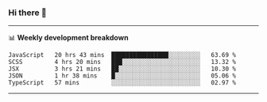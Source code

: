 ### Hi there 👋

-------

📊 **Weekly development breakdown**
<!--START_SECTION:waka-->
```text
JavaScript   20 hrs 43 mins  ████████████████░░░░░░░░░   63.69 % 
SCSS         4 hrs 20 mins   ███░░░░░░░░░░░░░░░░░░░░░░   13.32 % 
JSX          3 hrs 21 mins   ██░░░░░░░░░░░░░░░░░░░░░░░   10.30 % 
JSON         1 hr 38 mins    █░░░░░░░░░░░░░░░░░░░░░░░░   05.06 % 
TypeScript   57 mins         ░░░░░░░░░░░░░░░░░░░░░░░░░   02.97 %
```
<!--END_SECTION:waka-->
-------

<!--
**ashish-r/ashish-r** is a ✨ _special_ ✨ repository because its `README.md` (this file) appears on your GitHub profile.

Here are some ideas to get you started:

- 🔭 I’m currently working on ...
- 🌱 I’m currently learning ...
- 👯 I’m looking to collaborate on ...
- 🤔 I’m looking for help with ...
- 💬 Ask me about ...
- 📫 How to reach me: ...
- 😄 Pronouns: ...
- ⚡ Fun fact: ...
-->

